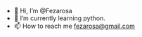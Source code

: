 - 👋 Hi, I’m @Fezarosa
- 🌱 I’m currently learning python.
- 📫 How to reach me fezarosa@gmail.com

<!---
Fezarosa/Fezarosa is a ✨ special ✨ repository because its `README.md` (this file) appears on your GitHub profile.
You can click the Preview link to take a look at your changes.
--->
